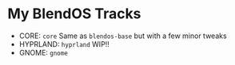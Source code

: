 # My BlendOS Tracks
* CORE: `core`           Same as `blendos-base` but with a few minor tweaks
* HYPRLAND: `hyprland`   WIP!!
* GNOME: `gnome`